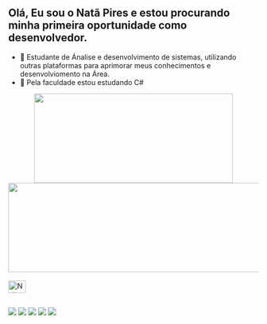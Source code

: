 ## Olá, Eu sou o Natã Pires e estou procurando minha primeira oportunidade como desenvolvedor.
- 🔭 Estudante de Ánalise e desenvolvimento de sistemas, utilizando outras plataformas para aprimorar meus conhecimentos e desenvolviomento na Área. 
- 🌱 Pela faculdade estou estudando C#
<div align="center">
  <a href="https://github.com/Natapiresdev">
  <img height="180em" width="400" src="https://github-readme-stats.vercel.app/api?username=Natapires&show_icons=true&theme=tokyonight&include_all_commits=true&count_private=true"/>
  <img height="180" width="560" src="https://github-readme-stats.vercel.app/api/top-langs/?username=Natapires&layout=compact&langs_count=7&theme=tokyonight"/>
</div>
  <div style="display: inline_block"><br>
 <img align="center" alt="Nata-Csharp" height="25" width="35"src="https://cdn.jsdelivr.net/gh/devicons/devicon/icons/csharp/csharp-original.svg" />
  </div>    
  
  ##
    
</div>
  <a href="https://www.instagram.com/iamnatapires/" target="_blank"><img src="https://img.shields.io/badge/-Instagram-%23E4405F?style=for-the-badge&logo=instagram&logoColor=white" target="_blank"></a>
 	<a href="https://www.twitch.tv/eunatapires" target="_blank"><img src="https://img.shields.io/badge/Twitch-9146FF?style=for-the-badge&logo=twitch&logoColor=white" target="_blank"></a>
 <a href="https://discord.com/channels/@me" target="_blank"><img src="https://img.shields.io/badge/Discord-7289DA?style=for-the-badge&logo=discord&logoColor=white" target="_blank"></a> 
  <a href = "mailto:pires.nata1998@gmail.com"><img src="https://img.shields.io/badge/-Gmail-%23333?style=for-the-badge&logo=gmail&logoColor=white" target="_blank"></a>
  <a href="https://www.linkedin.com/in/nat%C3%A3-pires-7062281a0/" target="_blank"><img src="https://img.shields.io/badge/-LinkedIn-%230077B5?style=for-the-badge&logo=linkedin&logoColor=white" target="_blank"></a> 
</div>  
    
  
